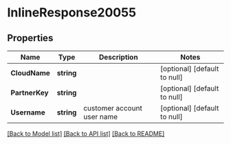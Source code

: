 # InlineResponse20055

## Properties
Name | Type | Description | Notes
------------ | ------------- | ------------- | -------------
**CloudName** | **string** |  | [optional] [default to null]
**PartnerKey** | **string** |  | [optional] [default to null]
**Username** | **string** | customer account user name | [optional] [default to null]

[[Back to Model list]](../README.md#documentation-for-models) [[Back to API list]](../README.md#documentation-for-api-endpoints) [[Back to README]](../README.md)

